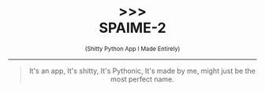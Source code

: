 # <div align="center">>>><br>SPAIME-2‌</div>
<div align="center"><sup>(Shitty Python App I Made Entirely)</sup></div>

---
> <div align="center">It's an app, It's shitty, It's Pythonic, It's made by me, might just be the most perfect name.</div>
